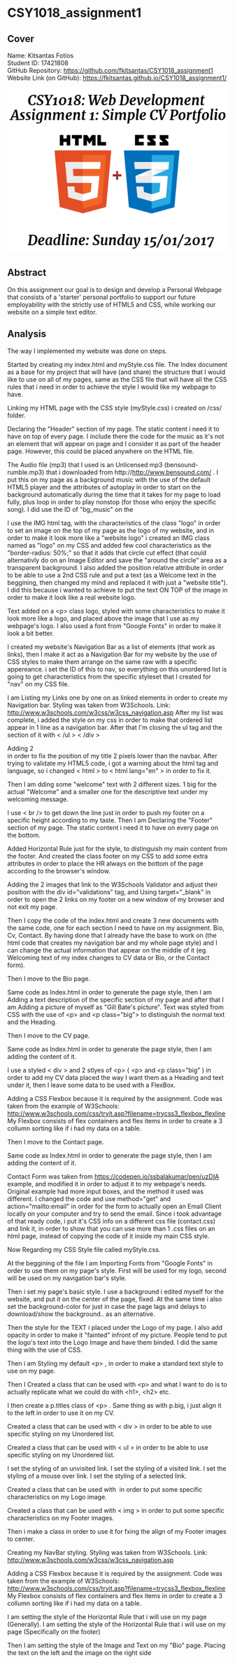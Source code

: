 # CSY1018_assignment1

## Cover 

Name: Kitsantas Fotios    
Student ID: 17421808    
GitHub Repository: https://github.com/fkitsantas/CSY1018_assignment1    
Website Link (on GitHub): https://fkitsantas.github.io/CSY1018_assignment1/    

<img src="images/cover.png" alt="Cover" />

## Abstract

On this assignment our goal is to design and develop a Personal Webpage that consists of a 'starter' personal portfolio to support our future employability with the strictly use of HTML5 and CSS, while working our website on a simple text editor.

## Analysis

The way I implemented my website was done on steps.        

Started by creating my index.html and myStyle.css file. The Index document as a base for my project that will have (and share) the structure that I would like to use on all of my pages, same as the CSS file that will have all the CSS rules that i need in order to achieve the style I would like my webpage to have.

Linking my HTML page with the CSS style (myStyle.css) i created on /css/ folder.

Declaring the "Header" section of my page. The static content i need it to have on top of every page.
I include there the code for the music as it's not an element that will appear on page and I consider it as part of the header page.
However, this could be placed anywhere on the HTML file.


The Audio file (mp3) that I used is an Unlicensed mp3 (bensound-rumble.mp3) that i downloaded from
http://http://www.bensound.com/ . I put this on my page as a background music with the use of the default
HTML5 player and the attributes of autoplay in order to start on the background automatically during the time
that it takes for my page to load fully, plus loop in order to play nonstop (for those who enjoy the specific song).
I did use the ID of "bg_music" on the <audio> tag because I am planning to put some extra effort if <br>
there is time and give the use the ability to pause/stop the music with some buttons somewhere on site.
For now, since there are no buttons either, I have the "hidden" in order to just make it invisible on
page.

I use the IMG html tag, with the characteristics of the class "logo" in order to set an image on the
top of my page as the logo of my website, and in order to make it look more like a "website logo" i created
an IMG class named as "logo" on my CSS and added few cool characteristics as the "border-radius: 50%;" so that
it adds that circle cut effect (that could alternativly do on an Image Editor and save the "around the circle"
area as a transparent background. I also added the position relative attribute in order to be able to use a 2nd
CSS rule and put a text (as a Welcome text in the beggining, then changed my mind and replaced it with just a
"website title"). I did this because i wanted to achieve to put the text ON TOP of the image in order to make it 
look like a real website logo.

Text added on a \<p> class logo, styled with some characteristics to make it look more like a logo, and placed above the image
that I use as my webpage's logo. I also used a font from "Google Fonts" in order to make it look a bit better.

I created my website's Navigation Bar as a list of elements (that work as links), then I make it act as a
Navigation Bar for my website by the use of CSS styles to make them arrange on the same raw with a specific appereance.
i set the ID of this to nav, so everything on this unordered list is going to get characteristics from the specific
styleset that I created for "nav" on my CSS file.

I am Listing my Links one by one on as linked elements in order to create my Navigation bar. Styling was taken from W3Schools. Link: http://www.w3schools.com/w3css/w3css_navigation.asp
After my list was complete, i added the style on my css in order to make that ordered list appear in 1 line as a navigation bar. After that I'm closing the ul tag and the section of it with < /ul > < /div >

Adding 2 <br /> in order to fix the position of my title 2 pixels lower than the navbar.
After trying to validate my HTML5 code, i got a warning about the html tag and language, so i changed < html > to < html lang="en" > in order to fix it.

Then I am dding some "welcome" text with 2 different sizes. 1 big for the actual "Welcome" and a smaller one for the descriptive text under my welcoming message.

I use < br /> to get down the line just in order to push my footer on a specific height according to my taste. Then I am Declaring the "Footer" section of my page. The static content i need it to have on every page on the bottom.

Added Horizontal Rule just for the style, to distinguish my main content from the footer.
And created the class footer on my CSS to add some extra attributes in order to place the HR always on the bottom of the page according
to the browser's window.

Adding the 2 images that link to the W3Schools Validator and adjust their position with the div id="validations" tag, and Using target="_blank" in order to open the 2 links on my footer on a new window of my browser and not exit my page. 

Then I copy the code of the index.html and create 3 new documents with the same code, one for each section I need to have on my assignment. Bio, Cv, Contact.
By having done that I already have the base to work on (the html code that creates my navigation bar and my whole page style) and I can change the actual information that appear on the middle of it (eg. Welcoming text of my index changes to CV data or Bio, or the Contact form).

Then I move to the Bio page.

Same code as Index.html in order to generate the page style, then I am Adding a text description of the specific section of my page and after that I am Adding a picture of myself as "Gill Bate's picture". Text was styled from CSS with the use of \<p> and \<p class="big"> to distinguish the normal text and the Heading.

Then I move to the CV page.

Same code as Index.html in order to generate the page style, then I am adding the content of it.

I use a styled < div > and 2 stlyes of \<p> ( \<p> and <p class="big" ) in order to add my CV data placed the way I want them as a Heading and text under it, then I leave some data to be used with a FlexBox.

Adding a CSS Flexbox because it is required by the assignment. Code was taken from the example of W3Schools: http://www.w3schools.com/css/tryit.asp?filename=trycss3_flexbox_flexline<br>
My Flexbox consists of flex containers and flex items in order to create a 3 collumn sorting like if i had my data on a table.

Then I move to the Contact page.

Same code as Index.html in order to generate the page style, then I am adding the content of it.

Contact Form was taken from https://codepen.io/ssbalakumar/pen/uzDIA example, and modified it in order to adjust it to my webpage's needs.<br>
Original example had more input boxes, and the method it used was different. I changed the code and use method="get" and action="mailto:email" in order for the form to actually open an Email Client locally on your computer and try to send the email.
Since i took advantage of that ready code, i put it's CSS info on a different css file (contact.css) and link it, in order to show that you can use more than 1 .css files on an html page, instead of copying the code of it inside my main CSS style.

Now Regarding my CSS Style file called myStyle.css.

At the beggining of the file I am Importing Fonts from "Google Fonts" in order to use them on my page's style. First will be used for my logo, second will be used on my navigation bar's style.

Then i set my page's basic style. I use a background i edited myself for the website, and put it on the center of the page, fixed. At the same time i also set the background-color for just in case the page lags and delays to download/show the background.. as an alternative.

Then the style for the TEXT i placed under the Logo of my page. I also add opacity in order to make it "fainted" infront of my picture. People tend to put the logo's text into the Logo Image and have them binded. I did the same thing with the use of CSS.

Then i am Styling my default \<p> , in order to make a standard text style to use on my page.

Then I Created a class that can be used with \<p> and what I want to do is to actually replicate what we could do with \<h1>, \<h2> etc.

I then create a p.titles class of \<p> . Same thing as with p.big, i just align it to the left in order to use it on my CV.

Created a class that can be used with < div > in order to be able to use specific styling on my Unordered list.

Created a class that can be used with < ul > in order to be able to use specific styling on my Unordered list. 

I set the styling of an unvisited link.
I set the styling of a visited link.
I set the styling of a mouse over link.
I set the styling of a selected link.

Created a class that can be used with <img> in order to put some specific characteristics on my Logo image.

Created a class that can be used with < img > in order to put some specific characteristics on my Footer images.

Then i make a class in order to use it for fxing the align of my Footer images to center.

Creating my NavBar styling. Styling was taken from W3Schools. Link: http://www.w3schools.com/w3css/w3css_navigation.asp

Adding a CSS Flexbox because it is required by the assignment. Code was taken from the example of W3Schools: http://www.w3schools.com/css/tryit.asp?filename=trycss3_flexbox_flexline <br>
My Flexbox consists of flex containers and flex items in order to create a 3 collumn sorting like if i had my data on a table.

I am setting the style of the Horizontal Rule that i will use on my page (Generally).
I am setting the style of the Horizontal Rule that i will use on my page (Specifically on the footer) 

Then I am setting the style of the Image and Text on my "Bio" page. Placing the text on the left and the image on the right side
